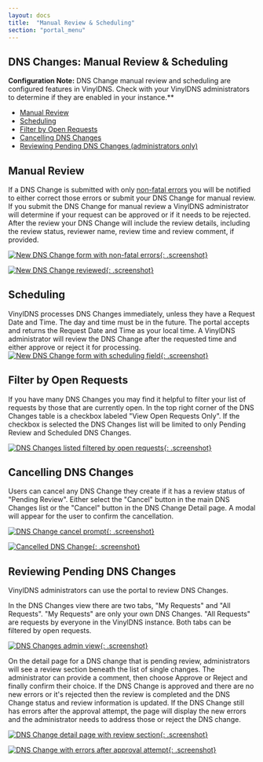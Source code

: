```yaml
---
layout: docs
title:  "Manual Review & Scheduling"
section: "portal_menu"
---
```


## DNS Changes: Manual Review & Scheduling

<span class="important">**Configuration Note:**</span> DNS Change manual review and scheduling are configured features in VinylDNS. Check with your VinylDNS administrators to determine if they are enabled in your instance.**

* [Manual Review](#manual-review)
* [Scheduling](#scheduling)
* [Filter by Open Requests](#filtering)
* [Cancelling DNS Changes](#cancelling)
* [Reviewing Pending DNS Changes (administrators only)](#reviewing)

## Manual Review <a id="manual-review" />

If a DNS Change is submitted with only [non-fatal errors](../api/batchchange-errors#non-fatal-errors) you will be notified to either correct those errors or submit your DNS Change for manual review.
If you submit the DNS Change for manual review a VinylDNS administrator will determine if your request can be approved or if it needs to be rejected. 
After the review your DNS Change will include the review details, including the review status, reviewer name, review time and review comment, if provided.

[![New DNS Change form with non-fatal errors](../img/portal/dns-change-non-fatal-errors.png){: .screenshot}](../img/portal/dns-change-non-fatal-errors.png)

[![New DNS Change reviewed](../img/portal/dns-change-reviewed.png){: .screenshot}](../img/portal/dns-change-reviewed.png)

## Scheduling <a id="scheduling" />

VinylDNS processes DNS Changes immediately, unless they have a Request Date and Time. The day and time must be in the future. The portal accepts and returns the Request Date and Time as your local time.
A VinylDNS administrator will review the DNS Change after the requested time and either approve or reject it for processing. 
[![New DNS Change form with scheduling field](../img/portal/dns-change-schedule-annotated.png){: .screenshot}](../img/portal/dns-change-schedule-annotated.png)

## Filter by Open Requests <a id="filtering" />

If you have many DNS Changes you may find it helpful to filter your list of requests by those that are currently open. 
In the top right corner of the DNS Changes table is a checkbox labeled "View Open Requests Only". If the checkbox is selected the DNS Changes list will be limited to only Pending Review and Scheduled DNS Changes.

[![DNS Changes listed filtered by open requests](../img/portal/dns-change-open-requests-filter.png){: .screenshot}](../img/portal/dns-change-open-requests-filter.png)

## Cancelling DNS Changes <a id="cancelling" />

Users can cancel any DNS Change they create if it has a review status of "Pending Review". Either select the "Cancel" button in the main DNS Changes list or the "Cancel" button in the DNS Change Detail page. A modal will appear for the user to confirm the cancellation.

[![DNS Change cancel prompt](../img/portal/dns-change-cancel-prompt-annotated.png){: .screenshot}](../img/portal/dns-change-cancel-prompt-annotated.png)

[![Cancelled DNS Change](../img/portal/dns-change-cancelled.png){: .screenshot}](../img/portal/dns-change-cancelled.png)

## Reviewing Pending DNS Changes <a id="reviewing" />

VinylDNS administrators can use the portal to review DNS Changes.

In the DNS Changes view there are two tabs, "My Requests" and "All Requests". "My Requests" are only your own DNS Changes.
"All Requests" are requests by everyone in the VinylDNS instance. Both tabs can be filtered by open requests.

[![DNS Changes admin view](../img/portal/dns-changes-admin-view.png){: .screenshot}](../img/portal/dns-changes-admin-view.png)

On the detail page for a DNS change that is pending review, administrators will see a review section beneath the list of single changes. 
The administrator can provide a comment, then choose Approve or Reject and finally confirm their choice. 
If the DNS Change is approved and there are no new errors or it's rejected then the review is completed and the DNS Change status and review information is updated. 
If the DNS Change still has errors after the approval attempt, the page will display the new errors and the administrator needs to address those or reject the DNS change.

[![DNS Change detail page with review section](../img/portal/dns-change-review.png){: .screenshot}](../img/portal/dns-change-review.png)

[![DNS Change with errors after approval attempt](../img/portal/dns-change-approval-with-errors.png){: .screenshot}](../img/portal/dns-change-approval-with-errors.png)
